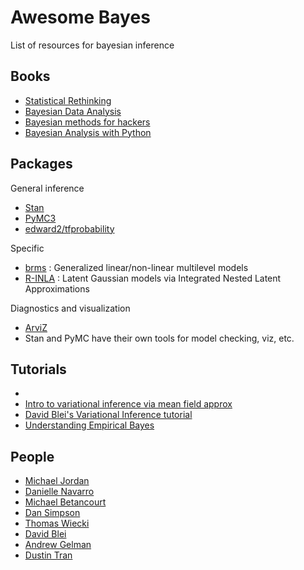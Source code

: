 # Awesome Bayes
List of resources for bayesian inference

## Books

* [Statistical Rethinking](https://xcelab.net/rm/statistical-rethinking/)
* [Bayesian Data Analysis](http://www.stat.columbia.edu/~gelman/book/)
* [Bayesian methods for hackers](http://camdavidsonpilon.github.io/Probabilistic-Programming-and-Bayesian-Methods-for-Hackers/)
* [Bayesian Analysis with Python](https://www.amazon.com/gp/product/1789341655/ref=dbs_a_def_rwt_bibl_vppi_i0)


## Packages

General inference
* [Stan](https://mc-stan.org/)
* [PyMC3](https://docs.pymc.io/)
* [edward2/tfprobability](https://github.com/tensorflow/probability/tree/master/tensorflow_probability/python/edward2)

Specific
* [brms](https://github.com/paul-buerkner/brms) : Generalized linear/non-linear multilevel models
* [R-INLA](http://www.r-inla.org/) : Latent Gaussian models via Integrated Nested Latent Approximations

Diagnostics and visualization
* [ArviZ](https://arviz-devs.github.io/arviz/)
* Stan and PyMC have their own tools for model checking, viz, etc.

## Tutorials

* 
* [Intro to variational inference via mean field approx](https://blog.evjang.com/2016/08/variational-bayes.html)
* [David Blei's Variational Inference tutorial](https://www.cs.princeton.edu/courses/archive/fall11/cos597C/lectures/variational-inference-i.pdf)
* [Understanding Empirical Bayes](http://varianceexplained.org/r/empirical_bayes_baseball/)


## People

* [Michael Jordan](https://people.eecs.berkeley.edu/~jordan/)
* [Danielle Navarro](https://compcogscisydney.org/)
* [Michael Betancourt](https://betanalpha.github.io/)
* [Dan Simpson](https://twitter.com/dan_p_simpson?lang=en)
* [Thomas Wiecki](https://www.patreon.com/twiecki)
* [David Blei](http://www.cs.columbia.edu/~blei/)
* [Andrew Gelman](http://www.stat.columbia.edu/~gelman/)
* [Dustin Tran](http://dustintran.com/)

